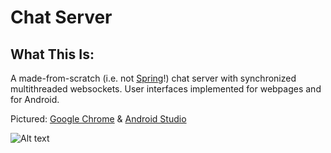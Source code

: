 # Chat Server

## What This Is:

A made-from-scratch (i.e. not [Spring](https://spring.io/ "Spring")!) chat server with synchronized multithreaded websockets.  User interfaces implemented for webpages and for Android.

Pictured: [Google Chrome](https://www.google.com/chrome/ "Google Chrome") & [Android Studio](https://developer.android.com/studio/ "Android Studio")

![Alt text](chat-server_visual.gif?raw=true "Chat-Server")
